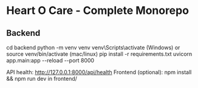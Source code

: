 # Heart O Care - Complete Monorepo

## Backend
cd backend
python -m venv venv
venv\Scripts\activate   (Windows) or source venv/bin/activate (mac/linux)
pip install -r requirements.txt
uvicorn app.main:app --reload --port 8000

API health: http://127.0.0.1:8000/api/health
Frontend (optional): npm install && npm run dev in frontend/
